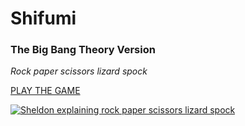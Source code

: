 # Shifumi
### The Big Bang Theory Version
*Rock paper scissors lizard spock*

[PLAY THE GAME](https://gmonseur.github.io/shifumi/)

[![Sheldon explaining rock paper scissors lizard spock](http://img.youtube.com/vi/x5Q6-wMx-K8/0.jpg)](https://www.youtube.com/watch?v=x5Q6-wMx-K8)